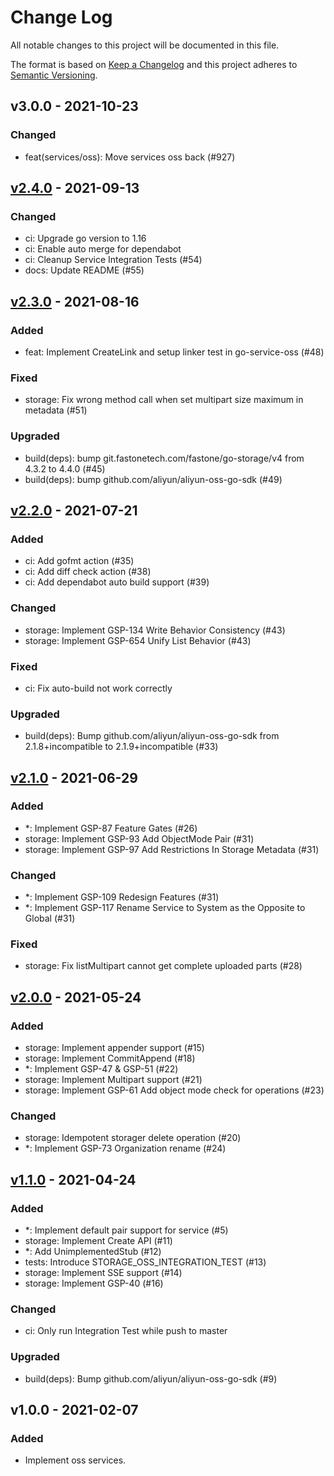 # Change Log

All notable changes to this project will be documented in this file.

The format is based on [Keep a Changelog](https://keepachangelog.com/)
and this project adheres to [Semantic Versioning](https://semver.org/).

## v3.0.0 - 2021-10-23

### Changed

- feat(services/oss): Move services oss back (#927)

## [v2.4.0] - 2021-09-13

### Changed

- ci: Upgrade go version to 1.16
- ci: Enable auto merge for dependabot
- ci: Cleanup Service Integration Tests (#54)
- docs: Update README (#55)

## [v2.3.0] - 2021-08-16

### Added

- feat: Implement CreateLink and setup linker test in go-service-oss (#48)

### Fixed

- storage: Fix wrong method call when set multipart size maximum in metadata (#51)

### Upgraded

- build(deps): bump git.fastonetech.com/fastone/go-storage/v4 from 4.3.2 to 4.4.0 (#45)
- build(deps): bump github.com/aliyun/aliyun-oss-go-sdk (#49)

## [v2.2.0] - 2021-07-21

### Added

- ci: Add gofmt action (#35)
- ci: Add diff check action (#38)
- ci: Add dependabot auto build support (#39)

### Changed

- storage: Implement GSP-134 Write Behavior Consistency (#43)
- storage: Implement GSP-654 Unify List Behavior (#43)

### Fixed

- ci: Fix auto-build not work correctly

### Upgraded

- build(deps): Bump github.com/aliyun/aliyun-oss-go-sdk from 2.1.8+incompatible to 2.1.9+incompatible (#33)

## [v2.1.0] - 2021-06-29

### Added

- *: Implement GSP-87 Feature Gates (#26)
- storage: Implement GSP-93 Add ObjectMode Pair (#31)
- storage: Implement GSP-97 Add Restrictions In Storage Metadata (#31)

### Changed

- *: Implement GSP-109 Redesign Features (#31)
- *: Implement GSP-117 Rename Service to System as the Opposite to Global (#31)

### Fixed

- storage: Fix listMultipart cannot get complete uploaded parts (#28)

## [v2.0.0] - 2021-05-24

### Added

- storage: Implement appender support (#15)
- storage: Implement CommitAppend (#18)
- *: Implement GSP-47 & GSP-51 (#22)
- storage: Implement Multipart support (#21)
- storage: Implement GSP-61 Add object mode check for operations (#23)

### Changed

- storage: Idempotent storager delete operation (#20)
- *: Implement GSP-73 Organization rename (#24)

## [v1.1.0] - 2021-04-24

### Added

- *: Implement default pair support for service (#5)
- storage: Implement Create API (#11)
- *: Add UnimplementedStub (#12)
- tests: Introduce STORAGE_OSS_INTEGRATION_TEST (#13)
- storage: Implement SSE support (#14)
- storage: Implement GSP-40 (#16)

### Changed

- ci: Only run Integration Test while push to master

### Upgraded

- build(deps): Bump github.com/aliyun/aliyun-oss-go-sdk (#9)

## v1.0.0 - 2021-02-07

### Added

- Implement oss services.

[v2.4.0]: https://github.com/beyondstorage/go-service-oss/compare/v2.3.0...v2.4.0
[v2.3.0]: https://github.com/beyondstorage/go-service-oss/compare/v2.2.0...v2.3.0
[v2.2.0]: https://github.com/beyondstorage/go-service-oss/compare/v2.1.0...v2.2.0
[v2.1.0]: https://github.com/beyondstorage/go-service-oss/compare/v2.0.0...v2.1.0
[v2.0.0]: https://github.com/beyondstorage/go-service-oss/compare/v1.1.0...v2.0.0
[v1.1.0]: https://github.com/beyondstorage/go-service-oss/compare/v1.0.0...v1.1.0
